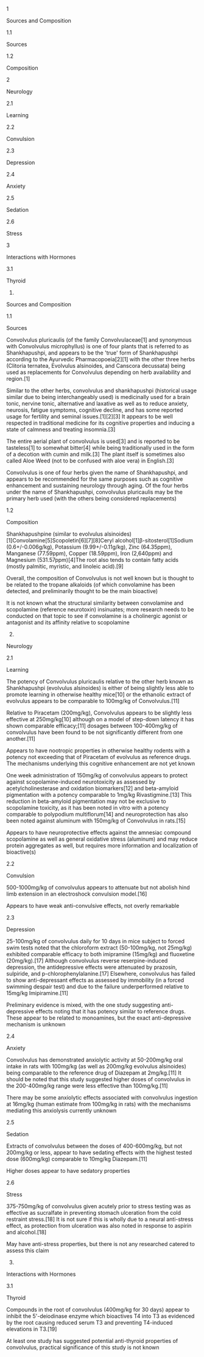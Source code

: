1

Sources and Composition

1.1

Sources

1.2

Composition

2

Neurology

2.1

Learning

2.2

Convulsion

2.3

Depression

2.4

Anxiety

2.5

Sedation

2.6

Stress

3

Interactions with Hormones

3.1

Thyroid

1.

Sources and Composition

1.1

Sources

Convolvulus pluricaulis (of the family Convolvulaceae[1] and synonymous with Convolvulus microphyllus) is one of four plants that is referred to as Shankhapushpi, and appears to be the 'true' form of Shankhapushpi according to the Ayurvedic Pharmacopoeia[2][1] with the other three herbs (Clitoria ternatea, Evolvulus alsinoides, and Canscora decussata) being used as replacements for Convolvulus depending on herb availability and region.[1] 

Similar to the other herbs, convolvulus and shankhapushpi (historical usage similar due to being interchangeably used) is medicinally used for a brain tonic, nervine tonic, alternative and laxative as well as to reduce anxiety, neurosis, fatigue symptoms, cognitive decline, and has some reported usage for fertility and seminal issues.[1][2][3] It appears to be well respected in traditional medicine for its cognitive properties and inducing a state of calmness and treating insomnia.[3]

The entire aerial plant of convolvulus is used[3] and is reported to be tasteless[1] to somewhat bitter[4] while being traditionally used in the form of a decotion with cumin and milk.[3] The plant itself is sometimes also called Aloe Weed (not to be confused with aloe vera) in English.[3]


Convolvulus is one of four herbs given the name of Shankhapushpi, and appears to be recommended for the same purposes such as cognitive enhancement and sustaining neurology through aging. Of the four herbs under the name of Shankhapushpi, convolvulus pluricaulis may be the primary herb used (with the others being considered replacements)


1.2

Composition

Shankhapushpine (similar to evolvulus alsinoides)[1]Convolamine[5]Scopoletin[6][7][8]Ceryl alcohol[1]β-sitosterol[1]Sodium (0.6+/-0.006g/kg), Potassium (9.99+/-0.11g/kg), Zinc (64.35ppm), Manganese (77.59ppm), Copper (18.59ppm), Iron (2,640ppm) and Magnesium (531.57ppm)[4]The root also tends to contain fatty acids (mostly palmitic, myristic, and linoleic acid).[9]


Overall, the composition of Convolvulus is not well known but is thought to be related to the tropane alkaloids (of which convolamine has been detected, and preliminarily thought to be the main bioactive)


It is not known what the structural similarity between convolamine and scopolamine (reference neurotoxin) insinuates; more research needs to be conducted on that topic to see if convolamine is a cholinergic agonist or antagonist and its affinity relative to scopolamine


2.

Neurology

2.1

Learning

The potency of Convolvulus pluricaulis relative to the other herb known as Shankhapushpi (evolvulus alsinoides) is either of being slightly less able to promote learning in otherwise healthy mice[10] or the ethanolic extract of evolvulus appears to be comparable to 100mg/kg of Convolvulus.[11]

Relative to Piracetam (200mg/kg), Convolvulus appears to be slightly less effective at 250mg/kg[10] although on a model of step-down latency it has shown comparable efficacy;[11] dosages between 100-400mg/kg of convolvulus have been found to be not significantly different from one another.[11]


Appears to have nootropic properties in otherwise healthy rodents with a potency not exceeding that of Piracetam of evolvulus as reference drugs. The mechanisms underlying this cognitive enhancement are not yet known


One week administration of 150mg/kg of convolvulus appears to protect against scopolamine-induced neurotoxicity as assessed by acetylcholinesterase and oxidation biomarkers[12] and beta-amyloid pigmentation with a potency comparable to 1mg/kg Rivastigmine.[13] This reduction in beta-amyloid pigmentation may not be exclusive to scopolamine toxicity, as it has been noted in vitro with a potency comparable to polypodium multiflorum[14] and neuroprotection has also been noted against aluminum with 150mg/kg of Convolvulus in rats.[15]


Appears to have neuroprotective effects against the amnesiac compound scopolamine as well as general oxidative stress (aluminum) and may reduce protein aggregates as well, but requires more information and localization of bioactive(s)


2.2

Convulsion

500-1000mg/kg of convolvulus appears to attenuate but not abolish hind limb extension in an electroshock convulsion model.[16]


Appears to have weak anti-convulsive effects, not overly remarkable


2.3

Depression

25-100mg/kg of convolvulus daily for 10 days in mice subject to forced swim tests noted that the chloroform extract (50-100mg/kg, not 25mg/kg) exhibited comparable efficacy to both imipramine (15mg/kg) and fluoxetine (20mg/kg).[17] Although convolvulus reverse reserpine-induced depression, the antidepressive effects were attenuated by prazosin, sulpiride, and p-chlorophenylalanine.[17] Elsewhere, convolvulus has failed to show anti-depressant effects as assessed by immobility (in a forced swimming despair test) and due to the failure underperformed relative to 15mg/kg Imipiramine.[11]


Preliminary evidence is mixed, with the one study suggesting anti-depressive effects noting that it has potency similar to reference drugs. These appear to be related to monoamines, but the exact anti-depressive mechanism is unknown


2.4

Anxiety

Convolvulus has demonstrated anxiolytic activity at 50-200mg/kg oral intake in rats with 100mg/kg (as well as 200mg/kg evolvulus alsinoides) being comparable to the reference drug of Diazepam at 2mg/kg.[11] It should be noted that this study suggested higher doses of convolvulus in the 200-400mg/kg range were less effective than 100mg/kg.[11]


There may be some anxiolytic effects associated with convolvulus ingestion at 16mg/kg (human estimate from 100mg/kg in rats) with the mechanisms mediating this anxiolysis currently unknown


2.5

Sedation

Extracts of convolvulus between the doses of 400-600mg/kg, but not 200mg/kg or less, appear to have sedating effects with the highest tested dose (600mg/kg) comparable to 10mg/kg Diazepam.[11]


Higher doses appear to have sedatory properties


2.6

Stress

375-750mg/kg of convolvulus given acutely prior to stress testing was as effective as sucralfate in preventing stomach ulceration from the cold restraint stress.[18] It is not sure if this is wholly due to a neural anti-stress effect, as protection from ulceration was also noted in response to aspirin and alcohol.[18]


May have anti-stress properties, but there is not any researched catered to assess this claim


3.

Interactions with Hormones

3.1

Thyroid

Compounds in the root of convolvulus (400mg/kg for 30 days) appear to inhibit the 5'-deiodinase enzyme which bioactives T4 into T3 as evidenced by the root causing reduced serum T3 and preventing T4-induced elevations in T3.[19]


At least one study has suggested potential anti-thyroid properties of convolvulus, practical significance of this study is not known


